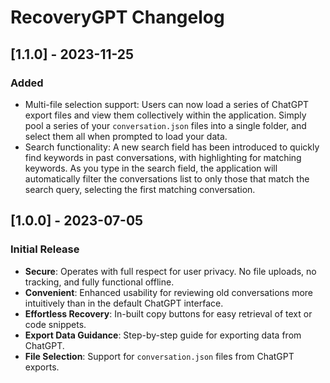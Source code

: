 # RecoveryGPT Changelog

## [1.1.0] - 2023-11-25
### Added
- Multi-file selection support: Users can now load a series of ChatGPT export files and view them collectively within the application. Simply pool a series of your `conversation.json` files into a single folder, and select them all when prompted to load your data.
- Search functionality: A new search field has been introduced to quickly find keywords in past conversations, with highlighting for matching keywords. As you type in the search field, the application will automatically filter the conversations list to only those that match the search query, selecting the first matching conversation.

## [1.0.0] - 2023-07-05
### Initial Release
- **Secure**: Operates with full respect for user privacy. No file uploads, no tracking, and fully functional offline.
- **Convenient**: Enhanced usability for reviewing old conversations more intuitively than in the default ChatGPT interface.
- **Effortless Recovery**: In-built copy buttons for easy retrieval of text or code snippets.
- **Export Data Guidance**: Step-by-step guide for exporting data from ChatGPT.
- **File Selection**: Support for `conversation.json` files from ChatGPT exports.
